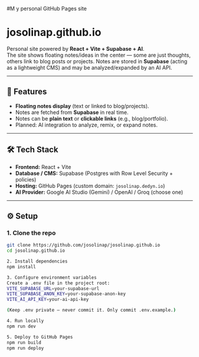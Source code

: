#M y personal GitHub Pages site
# josolinap.github.io

Personal site powered by **React + Vite + Supabase + AI**.  
The site shows floating notes/ideas in the center — some are just thoughts, others link to blog posts or projects. Notes are stored in **Supabase** (acting as a lightweight CMS) and may be analyzed/expanded by an AI API.

---

## 🚀 Features
- **Floating notes display** (text or linked to blog/projects).  
- Notes are fetched from **Supabase** in real time.  
- Notes can be **plain text** or **clickable links** (e.g., blog/portfolio).  
- Planned: AI integration to analyze, remix, or expand notes.  

---

## 🛠️ Tech Stack
- **Frontend:** React + Vite  
- **Database / CMS:** Supabase (Postgres with Row Level Security + policies)  
- **Hosting:** GitHub Pages (custom domain: `josolinap.dedyn.io`)  
- **AI Provider:** Google AI Studio (Gemini) / OpenAI / Groq (choose one)  

---

## ⚙️ Setup

### 1. Clone the repo
```bash
git clone https://github.com/josolinap/josolinap.github.io
cd josolinap.github.io

2. Install dependencies
npm install

3. Configure environment variables
Create a .env file in the project root:
VITE_SUPABASE_URL=your-supabase-url
VITE_SUPABASE_ANON_KEY=your-supabase-anon-key
VITE_AI_API_KEY=your-ai-api-key

(Keep .env private — never commit it. Only commit .env.example.)

4. Run locally
npm run dev

5. Deploy to GitHub Pages
npm run build
npm run deploy

